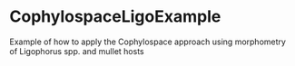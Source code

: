 # CophylospaceLigoExample
Example of how to apply the Cophylospace approach using morphometry of Ligophorus spp. and mullet hosts
